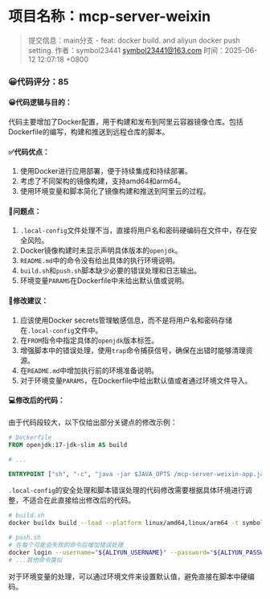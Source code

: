 # 项目名称：mcp-server-weixin

> 提交信息：main分支 - feat: docker build. and aliyun docker push setting. 作者：symbol23441 <symbol23441@163.com> 时间：2025-06-12 12:07:18 +0800

### 😀代码评分：85

#### 😀代码逻辑与目的：

代码主要增加了Docker配置，用于构建和发布到阿里云容器镜像仓库。包括Dockerfile的编写，构建和推送到远程仓库的脚本。

#### ✅代码优点：

1. 使用Docker进行应用部署，便于持续集成和持续部署。
2. 考虑了不同架构的镜像构建，支持amd64和arm64。
3. 使用环境变量和脚本简化了镜像构建和推送到阿里云的过程。

#### 🤔问题点：

1. `.local-config`文件处理不当，直接将用户名和密码硬编码在文件中，存在安全风险。
2. Docker镜像构建时未显示声明具体版本的`openjdk`。
3. `README.md`中的命令没有给出具体的执行环境说明。
4. `build.sh`和`push.sh`脚本缺少必要的错误处理和日志输出。
5. 环境变量`PARAMS`在Dockerfile中未给出默认值或说明。

#### 🎯修改建议：

1. 应该使用Docker secrets管理敏感信息，而不是将用户名和密码存储在`.local-config`文件中。
2. 在`FROM`指令中指定具体的`openjdk`版本标签。
3. 增强脚本中的错误处理，使用`trap`命令捕获信号，确保在出错时能够清理资源。
4. 在`README.md`中增加执行前的环境准备说明。
5. 对于环境变量`PARAMS`，在Dockerfile中给出默认值或者通过环境文件导入。

#### 💻修改后的代码：

由于代码段较大，以下仅给出部分关键点的修改示例：

```Dockerfile
# Dockerfile
FROM openjdk:17-jdk-slim AS build

# ...

ENTRYPOINT ["sh", "-c", "java -jar $JAVA_OPTS /mcp-server-weixin-app.jar ${PARAMS:-'}'"]
```

`.local-config`的安全处理和脚本错误处理的代码修改需要根据具体环境进行调整，不适合在此直接给出修改后的代码。

```bash
# build.sh
docker buildx build --load --platform linux/amd64,linux/arm64 -t symbol/mcp-server-weixin-app:1.0 -f ./Dockerfile . || { echo "Build failed"; exit 1; }

# push.sh
# 在每个可能会失败的命令后增加错误处理
docker login --username="${ALIYUN_USERNAME}" --password="${ALIYUN_PASSWORD}" $ALIYUN_REGISTRY || { echo "Login failed"; exit 1; }
# ...其他命令类似
```

对于环境变量的处理，可以通过环境文件来设置默认值，避免直接在脚本中硬编码。